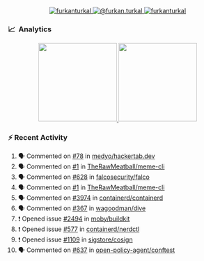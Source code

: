 <p align="center">
  <a href="https://linkedin.com/in/furkanturkal" target="blank">
    <img src="https://img.shields.io/badge/linkedin-%230077B5.svg?&style=for-the-badge&logo=linkedin&logoColor=white" alt="furkanturkal" />
  </a>
  <a href="https://medium.com/@furkan.turkal" target="blank">
    <img src="https://img.shields.io/badge/medium-%2312100E.svg?&style=for-the-badge&logo=medium&logoColor=white" alt="@furkan.turkal" />
  </a>
  <a href="https://twitter.com/furkanturkaI" target="blank">
    <img src="https://img.shields.io/badge/Twitter-1DA1F2?style=for-the-badge&logo=twitter&logoColor=white" alt="furkanturkaI" />
  </a>
</p>

### 📈 &nbsp;Analytics

<p align="center">
  <a href="https://github.com/bufgix">
    <img height="180em" src="https://github-readme-stats-eight-theta.vercel.app/api?username=Dentrax&show_icons=true&theme=algolia&include_all_commits=true&count_private=true&line_height=26"/>
    <img height="180em" src="https://github-readme-stats-eight-theta.vercel.app/api/top-langs/?username=Dentrax&layout=compact&langs_count=8&theme=algolia&line_height=26"/>
  </a>
</p>

### :zap: Recent Activity

<!--START_SECTION:activity-->
1. 🗣 Commented on [#78](https://github.com/medyo/hackertab.dev/issues/78) in [medyo/hackertab.dev](https://github.com/medyo/hackertab.dev)
2. 🗣 Commented on [#1](https://github.com/TheRawMeatball/meme-cli/issues/1) in [TheRawMeatball/meme-cli](https://github.com/TheRawMeatball/meme-cli)
3. 🗣 Commented on [#628](https://github.com/falcosecurity/falco/issues/628) in [falcosecurity/falco](https://github.com/falcosecurity/falco)
4. 🗣 Commented on [#1](https://github.com/TheRawMeatball/meme-cli/issues/1) in [TheRawMeatball/meme-cli](https://github.com/TheRawMeatball/meme-cli)
5. 🗣 Commented on [#3974](https://github.com/containerd/containerd/issues/3974) in [containerd/containerd](https://github.com/containerd/containerd)
6. 🗣 Commented on [#367](https://github.com/wagoodman/dive/issues/367) in [wagoodman/dive](https://github.com/wagoodman/dive)
7. ❗️ Opened issue [#2494](https://github.com/moby/buildkit/issues/2494) in [moby/buildkit](https://github.com/moby/buildkit)
8. ❗️ Opened issue [#577](https://github.com/containerd/nerdctl/issues/577) in [containerd/nerdctl](https://github.com/containerd/nerdctl)
9. ❗️ Opened issue [#1109](https://github.com/sigstore/cosign/issues/1109) in [sigstore/cosign](https://github.com/sigstore/cosign)
10. 🗣 Commented on [#637](https://github.com/open-policy-agent/conftest/issues/637) in [open-policy-agent/conftest](https://github.com/open-policy-agent/conftest)
<!--END_SECTION:activity-->
